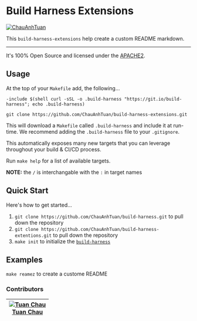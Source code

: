 
<!-- markdownlint-disable -->
# Build Harness Extensions
<!-- markdownlint-restore -->

[![ChauAnhTuan][logo]][website]

This `build-harness-extensions` help create a custom README markdown.

---

It's 100% Open Source and licensed under the [APACHE2](LICENSE).

## Usage

At the top of your `Makefile` add, the following...

```make
-include $(shell curl -sSL -o .build-harness "https://git.io/build-harness"; echo .build-harness)

git clone https://github.com/ChauAnhTuan/build-harness-extensions.git
```

This will download a `Makefile` called `.build-harness` and include it at run-time. We recommend adding the `.build-harness` file to your `.gitignore`.

This automatically exposes many new targets that you can leverage throughout your build & CI/CD process.

Run `make help` for a list of available targets.

**NOTE:** the `/` is interchangable with the `:` in target names

## Quick Start

Here's how to get started...

1. `git clone https://github.com/ChauAnhTuan/build-harness.git` to pull down the repository
2. `git clone https://github.com/ChauAnhTuan/build-harness-extentions.git` to pull down the repository
3. `make init` to initialize the [`build-harness`](https://github.com/ChauAnhTuan/build-harness/)


## Examples
`make reamez` to create a custome README

### Contributors

<!-- markdownlint-disable -->
|  [![Tuan Chau][ChauAnhTuan_avatar]][ChauAnhTuan_homepage]<br/>[Tuan Chau][ChauAnhTuan_homepage] |
|---|
<!-- markdownlint-restore -->

  [ChauAnhTuan_homepage]: https://github.com/ChauAnhTuan
  [ChauAnhTuan_avatar]: https://github.com/ChauAnhTuan.png?size=150

  [logo]: https://github.com/ChauAnhTuan.png?size=50
  [website]: https://github.com/ChauAnhTuan
  [email]: chauanhtuandl@gmail.com
